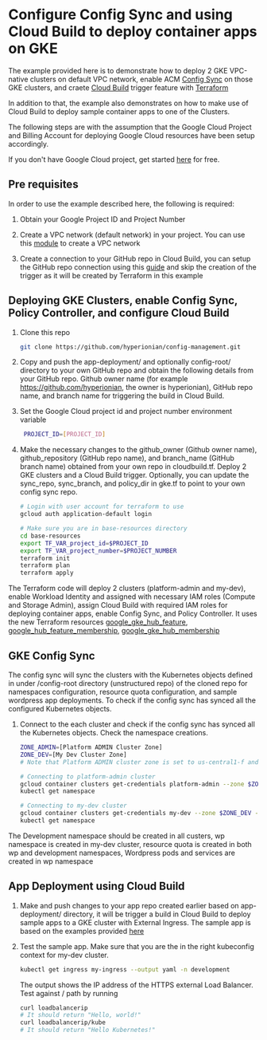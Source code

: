 # Configure Config Sync and using Cloud Build to  deploy container apps on GKE

The example provided here is to demonstrate how to deploy 2 GKE VPC-native clusters on default VPC network, enable ACM [Config Sync](https://cloud.google.com/anthos-config-management/docs/config-sync-overview) on those GKE clusters, and craete [Cloud Build](https://cloud.google.com/build) trigger feature with [Terraform](https://www.terraform.io/)

In addition to that, the example also demonstrates on how to make use of Cloud Build to deploy sample container apps to one of the Clusters.

The following steps are with the assumption that the Google Cloud Project and Billing Account for deploying Google Cloud resources have been setup accordingly. 

If you don't have Google Cloud project, get started [here](https://cloud.google.com/gcp/) for free.

## Pre requisites

In order to use the example described here, the following is required:

1. Obtain your Google  Project ID and Project Number

1. Create a VPC network (default network) in your project. You can use this [module](https://github.com/terraform-google-modules/terraform-google-network) to create a VPC network

1. Create a connection to your GitHub repo in Cloud Build, you can setup the GitHub repo connection using this [guide](https://cloud.google.com/build/docs/automating-builds/build-repos-from-github#installing_gcb_app) and skip the creation of the trigger as it will be created by Terraform in this example 

## Deploying GKE Clusters, enable Config Sync, Policy Controller, and configure Cloud Build
1. Clone this repo
   ```bash
   git clone https://github.com/hyperionian/config-management.git
   ```
1. Copy and push the app-deployment/ and optionally config-root/ directory to your own GitHub repo and obtain the following details from your GitHub repo. Github owner name (for example https://github.com/hyperionian, the owner is hyperionian), GitHub repo name, and branch name for triggering the build in Cloud Build.


1. Set the Google Cloud project id and project number environment variable
   ```bash
    PROJECT_ID=[PROJECT_ID]
    ```
1.  Make the necessary changes to the github_owner (Github owner name), github_repository (GitHub repo name), and branch_name (GitHub branch name) obtained from your own repo in cloudbuild.tf. Deploy 2 GKE clusters and a Cloud Build trigger. Optionally, you can update the sync_repo, sync_branch, and policy_dir in gke.tf to point to your own config sync repo. 

    ```bash
    # Login with user account for terraform to use
    gcloud auth application-default login

    # Make sure you are in base-resources directory
    cd base-resources
    export TF_VAR_project_id=$PROJECT_ID
    export TF_VAR_project_number=$PROJECT_NUMBER
    terraform init
    terraform plan
    terraform apply
    ```
The Terraform code will deploy 2 clusters (platform-admin and my-dev), enable Workload Identity and  assigned with necessary IAM roles (Compute and Storage Admin), assign Cloud Build with required IAM roles for deploying container apps, enable Config Sync, and Policy Controller. It uses the new Terraform resources [google_gke_hub_feature](https://registry.terraform.io/providers/hashicorp/google/latest/docs/resources/gke_hub_feature), [google_hub_feature_membership](https://registry.terraform.io/providers/hashicorp/google/latest/docs/resources/gke_hub_feature_membership), [google_gke_hub_membership](https://registry.terraform.io/providers/hashicorp/google/latest/docs/resources/gke_hub_membership)

## GKE Config Sync

The config sync will sync the clusters with the Kubernetes objects defined in under /config-root directory (unstructured repo) of the cloned repo for namespaces configuration, resource quota configuration, and sample wordpress app deployments. To check if the config sync has synced all the configured Kubernetes objects.

1. Connect to the each cluster and check if the config sync has synced all the Kubernetes objects. Check the namespace creations.

   ```bash
   ZONE_ADMIN=[Platform ADMIN Cluster Zone]
   ZONE_DEV=[My Dev Cluster Zone]
   # Note that Platform ADMIN cluster zone is set to us-central1-f and My Dev cluster zone is set to us-east1-c in the example Terraform code

   # Connecting to platform-admin cluster
   gcloud container clusters get-credentials platform-admin --zone $ZONE_ADMIN --project $PROJECT_ID
   kubectl get namespace

   # Connecting to my-dev cluster
   gcloud container clusters get-credentials my-dev --zone $ZONE_DEV --project $PROJECT_ID
   kubectl get namespace
   ```
 The Development namespace should be created in all custers, wp namespace is created in my-dev cluster, resource quota is created in both wp and development namespaces, Wordpress pods and services are created in wp namespace

## App Deployment using Cloud Build

1. Make and push changes to your app repo created earlier based on app-deployment/ directory, it will be trigger a build in Cloud Build to deploy sample apps to a GKE cluster with External Ingress. The sample app is based on the examples provided [here](https://cloud.google.com/kubernetes-engine/docs/how-to/load-balance-ingress)

1. Test the sample app. Make sure that you are the in the right kubeconfig context for my-dev cluster.
   ```bash
   kubectl get ingress my-ingress --output yaml -n development
   ```
   The output shows the IP address of the HTTPS external Load Balancer. Test against / path by running 
   ```bash
   curl loadbalancerip
   # It should return "Hello, world!"
   curl loadbalancerip/kube
   # It should return "Hello Kubernetes!"

   ```